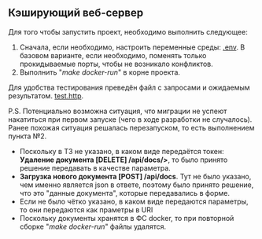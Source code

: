 ## Кэширующий веб-сервер

Для того чтобы запустить проект, необходимо выполнить следующее:

1) Сначала, если необходимо, настроить переменные среды: [.env](.env).
   В базовом варианте, если необходимо, поменять только прокидываемые порты, чтобы не возникало конфликтов.
2) Выполнить "*make docker-run*" в корне проекта.

Для удобства тестирования преведён файл с запросами и ожидаемым результатом. [test.http](test.http).

P.S. Потенциально возможна ситуация, что миграции не успеют накатиться при первом запуске
(чего в ходе разработки не случалось). Ранее похожая ситуация решалась перезапуском, то есть выполнением пункта №2.

- Поскольку в ТЗ не указано, в каком виде передаётся токен: **Удаление документа [DELETE] /api/docs/<id>>**, то было
  принято решение передавать в качестве параметра.
- **Загрузка нового документа [POST] /api/docs**. Тут не было указано, чем именно является json в ответе, поэтому было
  принято решение, что это "данные документа", которые передавались в форме.
- Если не было чётко указано, в каком виде передаются параметры, то они передаются как праметры в URI
- Поскольку документы хранятся в ФС docker, то при повторной сборке "*make docker-run*" файлы удалятся.